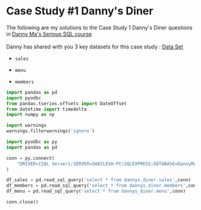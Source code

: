 # Case Study #1 Danny's Diner

The following are my solutions to the Case Study 1 Danny's Diner questions in 
[Danny Ma's Serious SQL course](https://www.datawithdanny.com/ "Data With Danny")
<br/>
<br/>
Danny has shared with you 3 key datasets for this case study :
[Data Set](https://github.com/Shailesh-python/Case_Study_1_Dannys_Diner/blob/main/Data%20And%20Tables)
<br/>
- `sales`

- `menu`

- `members`


```python
import pandas as pd
import pyodbc
from pandas.tseries.offsets import DateOffset
from datetime import timedelta
import numpy as np

import warnings
warnings.filterwarnings('ignore')
```


```python
import pyodbc as py
import pandas as pd

conn = py.connect(
    "DRIVER={SQL Server};SERVER=SHAILESH-PC\SQLEXPRESS;DATABASE=DannyMa;"
)

df_sales = pd.read_sql_query('select * from dannys_diner.sales',conn)
df_members = pd.read_sql_query('select * from dannys_diner.members',conn)
df_menu = pd.read_sql_query('select * from dannys_diner.menu',conn)

conn.close()
```
